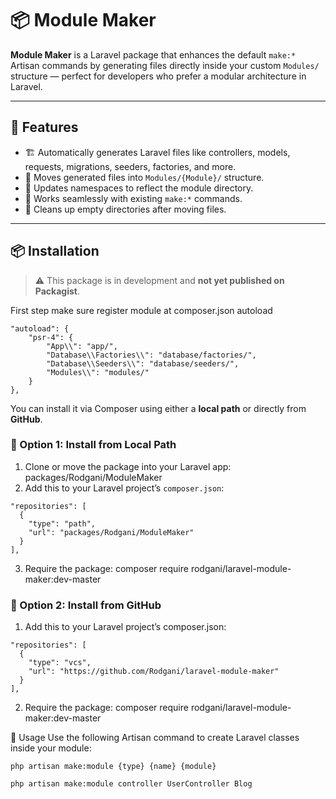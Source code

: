 # 📦 Module Maker

**Module Maker** is a Laravel package that enhances the default `make:*` Artisan commands by generating files directly inside your custom `Modules/` structure — perfect for developers who prefer a modular architecture in Laravel.

---

## 🚀 Features

- 🏗️ Automatically generates Laravel files like controllers, models, requests, migrations, seeders, factories, and more.
- 📁 Moves generated files into `Modules/{Module}/` structure.
- 🧠 Updates namespaces to reflect the module directory.
- 🔁 Works seamlessly with existing `make:*` commands.
- 🧼 Cleans up empty directories after moving files.

---

## 📦 Installation

> ⚠️ This package is in development and **not yet published on Packagist**.

First step make sure register module at composer.json autoload

```
"autoload": {
    "psr-4": {
        "App\\": "app/",
        "Database\\Factories\\": "database/factories/",
        "Database\\Seeders\\": "database/seeders/",
        "Modules\\": "modules/"
    }
},
```

You can install it via Composer using either a **local path** or directly from **GitHub**.

### 🔹 Option 1: Install from Local Path

1. Clone or move the package into your Laravel app: packages/Rodgani/ModuleMaker
2. Add this to your Laravel project’s `composer.json`:
```
"repositories": [
  {
    "type": "path",
    "url": "packages/Rodgani/ModuleMaker"
  }
],
```
3. Require the package: composer require rodgani/laravel-module-maker:dev-master

### 🔹 Option 2: Install from GitHub

1. Add this to your Laravel project’s composer.json:
```
"repositories": [
  {
    "type": "vcs",
    "url": "https://github.com/Rodgani/laravel-module-maker"
  }
],
```
2. Require the package: composer require rodgani/laravel-module-maker:dev-master

🧪 Usage
Use the following Artisan command to create Laravel classes inside your module:
```
php artisan make:module {type} {name} {module}

php artisan make:module controller UserController Blog
```


